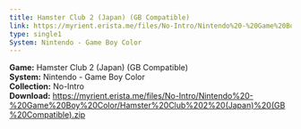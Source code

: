 ```yaml
---
title: Hamster Club 2 (Japan) (GB Compatible)
link: https://myrient.erista.me/files/No-Intro/Nintendo%20-%20Game%20Boy%20Color/Hamster%20Club%202%20(Japan)%20(GB%20Compatible).zip
type: single1
System: Nintendo - Game Boy Color
---
```

<b>Game:</b> Hamster Club 2 (Japan) (GB Compatible)<br>
<b>System:</b> Nintendo - Game Boy Color<br>
<b>Collection:</b> No-Intro<br>
<b>Download:</b> https://myrient.erista.me/files/No-Intro/Nintendo%20-%20Game%20Boy%20Color/Hamster%20Club%202%20(Japan)%20(GB%20Compatible).zip